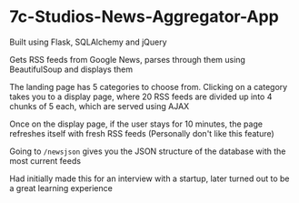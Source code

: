# 7c-Studios-News-Aggregator-App

Built using Flask, SQLAlchemy and jQuery

Gets RSS feeds from Google News, parses through them using BeautifulSoup and displays them

The landing page has 5 categories to choose from. Clicking on a category takes you to a display page, where 
20 RSS feeds are divided up into 4 chunks of 5 each, which are served using AJAX

Once on the display page, if the user stays for 10 minutes, the page refreshes itself with fresh RSS feeds (Personally don't 
like this feature)

Going to `/newsjson` gives you the JSON structure of the database with the most current feeds

Had initially made this for an interview with a startup, later turned out to be a great learning experience
